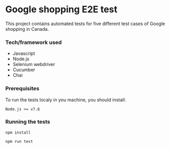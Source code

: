 # Google shopping E2E test
This project contains automated tests for five different test cases of Google shopping in Canada.

### Tech/framework used  
* Javascript
* Node.js
* Selenium webdriver 
* Cucumber
* Chai

### Prerequisites
To run the tests localy in you machine, you should install: 
 
`Node.js >= v7.6` 

### Running the tests  
```
npm install

npm run test  

```
